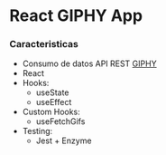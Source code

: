 # React GIPHY App

###  Caracteristicas
 + Consumo de datos API REST [GIPHY](https://api.giphy.com)
 + React
 + Hooks:
   + useState
   + useEffect
 + Custom Hooks:
   + useFetchGifs
 + Testing:
   + Jest + Enzyme